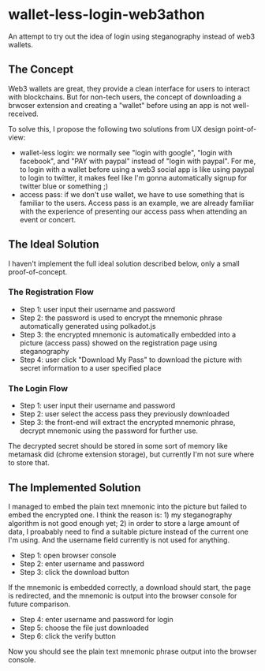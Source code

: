 # wallet-less-login-web3athon
An attempt to try out the idea of login using steganography instead of web3 wallets.

## The Concept
Web3 wallets are great, they provide a clean interface for users to interact with blockchains.
But for non-tech users, the concept of downloading a brwoser extension and creating a "wallet" before using an app is not well-received.

To solve this, I propose the following two solutions from UX design point-of-view:
- wallet-less login: we normally see "login with google", "login with facebook", and "PAY with paypal" instead of "login with paypal". For me, to login with a wallet before using a web3 social app is like using paypal to login to twitter, it makes feel like I'm gonna automatically signup for twitter blue or something ;)
- access pass: if we don't use wallet, we have to use something that is familiar to the users. Access pass is an example, we are already familiar with the experience of presenting our access pass when attending an event or concert.

## The Ideal Solution
I haven't implement the full ideal solution described below, only a small proof-of-concept.
### The Registration Flow
- Step 1: user input their username and password
- Step 2: the password is used to encrypt the mnemonic phrase automatically generated using polkadot.js
- Step 3: the encrypted mnemonic is automatically embedded into a picture (access pass) showed on the registration page using steganography
- Step 4: user click "Download My Pass" to download the picture with secret information to a user specified place
### The Login Flow
- Step 1: user input their username and password
- Step 2: user select the access pass they previously downloaded
- Step 3: the front-end will extract the encrypted mnemonic phrase, decrypt mnemonic using the password for further use.

The decrypted secret should be stored in some sort of memory like metamask did (chrome extension storage), but currently I'm not sure where to store that.

## The Implemented Solution
I managed to embed the plain text mnemonic into the picture but failed to embed the encrypted one. I think the reason is: 1) my steganography algorithm is not good enough yet; 2) in order to store a large amount of data, I proabably need to find a suitable picture instead of the current one I'm using. And the username field currently is not used for anything.
- Step 1: open browser console
- Step 2: enter username and password
- Step 3: click the download button

If the mnemonic is embedded correctly, a download should start, the page is redirected, and the mnemonic is output into the browser console for future comparison.
- Step 4: enter username and password for login
- Step 5: choose the file just downloaded
- Step 6: click the verify button

Now you should see the plain text mnemonic phrase output into the browser console.